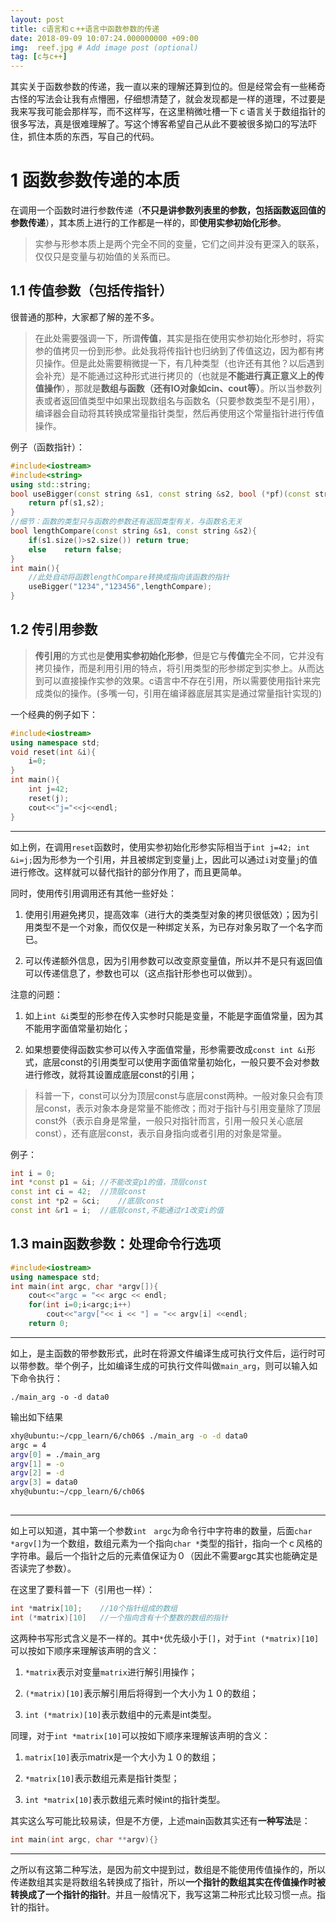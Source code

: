 ```yaml
---
layout: post
title: c语言和ｃ++语言中函数参数的传递
date: 2018-09-09 10:07:24.000000000 +09:00
img:  reef.jpg # Add image post (optional)
tag: [c与c++]
---
```

其实关于函数参数的传递，我一直以来的理解还算到位的。但是经常会有一些稀奇古怪的写法会让我有点懵圈，仔细想清楚了，就会发现都是一样的道理，不过要是我来写我可能会那样写，而不这样写，在这里稍微吐槽一下ｃ语言关于数组指针的很多写法，真是很难理解了。写这个博客希望自己从此不要被很多拗口的写法吓住，抓住本质的东西，写自己的代码。

# 1 函数参数传递的本质
在调用一个函数时进行参数传递（**不只是讲参数列表里的参数，包括函数返回值的参数传递**），其本质上进行的工作都是一样的，即**使用实参初始化形参**。

> 实参与形参本质上是两个完全不同的变量，它们之间并没有更深入的联系，仅仅只是变量与初始值的关系而已。

## 1.1 传值参数（包括传指针）
很普通的那种，大家都了解的差不多。
> 在此处需要强调一下，所谓**传值**，其实是指在使用实参初始化形参时，将实参的值拷贝一份到形参。此处我将传指针也归纳到了传值这边，因为都有拷贝操作。但是此处需要稍微提一下，有几种类型（也许还有其他？以后遇到会补充）是不能通过这种形式进行拷贝的（也就是**不能进行真正意义上的传值操作**），那就是**数组与函数（还有IO对象如cin、cout等）**。所以当参数列表或者返回值类型中如果出现数组名与函数名（只要参数类型不是引用），编译器会自动将其转换成常量指针类型，然后再使用这个常量指针进行传值操作。

例子（函数指针）：
```cpp
#include<iostream>
#include<string>
using std::string;
bool useBigger(const string &s1, const string &s2, bool (*pf)(const string &, const string &)){
    return pf(s1,s2);
}
//细节：函数的类型只与函数的参数还有返回类型有关，与函数名无关
bool lengthCompare(const string &s1, const string &s2){
    if(s1.size()>s2.size())	return true;
    else	return false;
}
int main(){
    //此处自动将函数lengthCompare转换成指向该函数的指针
    useBigger("1234","123456",lengthCompare);
}
```

## 1.2 传引用参数
> **传引用**的方式也是**使用实参初始化形参**，但是它与**传值**完全不同，它并没有拷贝操作，而是利用引用的特点，将引用类型的形参绑定到实参上。从而达到可以直接操作实参的效果。c语言中不存在引用，所以需要使用指针来完成类似的操作。(多嘴一句，引用在编译器底层其实是通过常量指针实现的)

一个经典的例子如下：

```cpp
#include<iostream>
using namespace std;
void reset(int &i){
    i=0;
}
int main(){
    int j=42;
    reset(j);
    cout<<"j="<<j<<endl;
}
```
--- 
如上例，在调用`reset`函数时，使用实参初始化形参实际相当于`int j=42; int &i=j;`因为形参为一个引用，并且被绑定到变量`j`上，因此可以通过`i`对变量`j`的值进行修改。这样就可以替代指针的部分作用了，而且更简单。　

同时，使用传引用调用还有其他一些好处：
1. 使用引用避免拷贝，提高效率（进行大的类类型对象的拷贝很低效）；因为引用类型不是一个对象，而仅仅是一种绑定关系，为已存对象另取了一个名字而已。

2. 可以传递额外信息，因为引用参数可以改变原变量值，所以并不是只有返回值可以传递信息了，参数也可以（这点指针形参也可以做到）。

注意的问题：

1. 如上`int &i`类型的形参在传入实参时只能是变量，不能是字面值常量，因为其不能用字面值常量初始化；

2. 如果想要使得函数实参可以传入字面值常量，形参需要改成`const int &i`形式，底层const的引用类型可以使用字面值常量初始化，一般只要不会对参数进行修改，就将其设置成底层const的引用；

> 科普一下，const可以分为顶层const与底层const两种。一般对象只会有顶层const，表示对象本身是常量不能修改；而对于指针与引用变量除了顶层const外（表示自身是常量，一般只对指针而言，引用一般只关心底层const），还有底层const，表示自身指向或者引用的对象是常量。

例子：
```cpp
int i = 0;
int *const p1 = &i;	//不能改变p1的值，顶层const
const int ci = 42;	//顶层const
const int *p2 = &ci;	//底层const
const int &r1 = i;	//底层const,不能通过r1改变i的值
```


## 1.3 main函数参数：处理命令行选项
```cpp
#include<iostream>
using namespace std;
int main(int argc, char *argv[]){
    cout<<"argc = "<< argc << endl; 
    for(int i=0;i<argc;i++) 
        cout<<"argv["<< i << "] = "<< argv[i] <<endl; 
    return 0; 
``` 
---
如上，是主函数的带参数形式，此时在将源文件编译生成可执行文件后，运行时可以带参数。举个例子，比如编译生成的可执行文件叫做`main_arg`，则可以输入如下命令执行：

    ./main_arg -o -d data0 

输出如下结果
```bash
xhy@ubuntu:~/cpp_learn/6/ch06$ ./main_arg -o -d data0 
argc = 4
argv[0] = ./main_arg
argv[1] = -o
argv[2] = -d
argv[3] = data0
xhy@ubuntu:~/cpp_learn/6/ch06$ 
 
```
---
如上可以知道，其中第一个参数`int　argc`为命令行中字符串的数量，后面`char *argv[]`为一个数组，数组元素为一个指向`char *`类型的指针，指向一个ｃ风格的字符串。最后一个指针之后的元素值保证为０（因此不需要argc其实也能确定是否读完了参数）。

在这里了要科普一下（引用也一样）：
```cpp
int *matrix[10];	//10个指针组成的数组
int (*matrix)[10]	//一个指向含有十个整数的数组的指针
```
这两种书写形式含义是不一样的。其中`*`优先级小于`[]`，对于`int (*matrix)[10]`可以按如下顺序来理解该声明的含义：
1. `*matrix`表示对变量`matrix`进行解引用操作；

2. `(*matrix)[10]`表示解引用后将得到一个大小为１０的数组；

3. `int (*matrix)[10]`表示数组中的元素是int类型。

同理，对于`int *matrix[10]`可以按如下顺序来理解该声明的含义：

1. `matrix[10]`表示matrix是一个大小为１０的数组；

2. `*matrix[10]`表示数组元素是指针类型；

3. `int *matrix[10]`表示数组元素时候int的指针类型。

其实这么写可能比较易读，但是不方便，上述main函数其实还有**一种写法**是：
```cpp
int main(int argc, char **argv){}
```
---
之所以有这第二种写法，是因为前文中提到过，数组是不能使用传值操作的，所以传递数组其实是将数组名转换成了指针，所以**一个指针的数组其实在传值操作时被转换成了一个指针的指针**。并且一般情况下，我写这第二种形式比较习惯一点。指针的指针。





